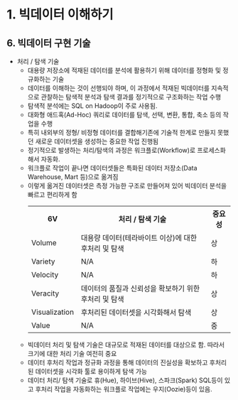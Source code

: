 # 1. 빅데이터 이해하기
## 6. 빅데이터 구현 기술
- 처리 / 탐색 기술
  - 대용량 저장소에 적재된 데이터를 분석에 활용하기 위해 데이터를 정형화 및 정규화하는 기술
  - 데이터를 이해하는 것이 선행되야 하며, 이 과정에서 적재된 빅데이터를 지속적으로 관찰하는 탐색적 분석과 탐색 결과를 정기적으로 구조화하는 작업 수행
  - 탐색적 분석에는 SQL on Hadoop이 주로 사용됨.
  - 대화형 애드혹(Ad-Hoc) 쿼리로 데이터를 탐색, 선택, 변환, 통합, 축소 등의 작업을 수행
  - 특히 내외부의 정형/ 비정형 데이터를 결합해기존에 기술적 한계로 만들지 못했던 새로운 데이터셋을 생성하는 중요한 작업 진행됨
  - 정기적으로 발생하는 처리/탐색의 과정은 워크플로(Workflow)로 프로세스화 해서 자동화.
  - 워크플로 작업이 끝나면 데이터셋들은 특화된 데이터 저장소(Data Warehouse, Mart 등)으로 옮겨짐
  - 이렇게 옮겨진 데이터셋은 측정 가능한 구조로 만들어져 있어 빅데이터 분석을 빠르고 편리하게 함 
    <table>
        <tr>
            <th>6V</th>
            <th>처리 / 탐색 기술</th>
            <th>중요성</th>
        </tr>
        <tr>
            <td>Volume</td>
            <td>대용량 데이터(테라바이트 이상)에 대한 후처리 및 탐색
            </td>
            <td>상</td>
        </tr>
        <tr>
            <td>Variety</td>
            <td>N/A
            </td>
            <td>하</td>
        </tr>
        <tr>
            <td>Velocity</td>
            <td>N/A</td>
            <td>하</td>
        </tr>
        <tr>
            <td>Veracity</td>
            <td>데이터의 품질과 신뢰성을 확보하기 위한 후처리 및 탐색</td>
            <td>상</td>
        </tr>
        <tr>
            <td>Visualization</td>
            <td>후처리된 데이터셋을 시각화해서 탐색</td>
            <td>상</td>
        </tr>
        <tr>
            <td>Value</td>
            <td>N/A</td>
            <td>중</td>
        </tr>
    </table>
  - 빅데이터 처리 및 탐색 기술은 대규모로 적재된 데이터를 대상으로 함. 따라서 크기에 대한 처리 기술 여전히 중요
  - 데이터 후처리 작업과 정규화 과정을 통해 데이터의 진실성을 확보하고 후처리된 데이터셋을 시각화 툴로 용이하게 탐색 가능
  - 데이터 처리/ 탐색 기술로 휴(Hue), 하이브(Hive), 스파크(Spark) SQL등이 있고 후처리 작업을 자동화하는 워크플로 작업에는 우지(Oozie)등이 있음.
